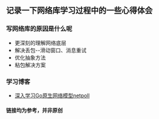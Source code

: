 ## 记录一下网络库学习过程中的一些心得体会

### 写网络库的原因是什么呢
- 更深刻的理解网络底层
- 解决丢包--滑动窗口、消息重试
- 优化抽象方法
- 粘包解决方案
####



### 学习博客
- [深入学习Go原生网络模型netpoll](https://cloud.tencent.com/developer/article/2395091)

#### 链接均为参考，并非原创